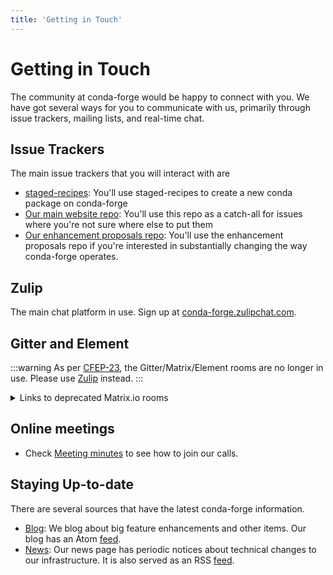 ```yaml
---
title: 'Getting in Touch'
---
```


# Getting in Touch

The community at conda-forge would be happy to connect with you. We have got several ways for you to communicate with us, primarily through issue trackers, mailing lists, and real-time chat.

## Issue Trackers

The main issue trackers that you will interact with are

- [staged-recipes](https://github.com/conda-forge/staged-recipes/issues): You'll use staged-recipes to create a new conda package on conda-forge
- [Our main website repo](https://github.com/conda-forge/conda-forge.github.io/issues): You'll use this repo as a catch-all for issues where you're not sure where else to put them
- [Our enhancement proposals repo](https://github.com/conda-forge/cfep/issues): You'll use the enhancement proposals repo if you're interested in substantially changing the way conda-forge operates.

## Zulip

The main chat platform in use. Sign up at [conda-forge.zulipchat.com](https://conda-forge.zulipchat.com/).

## Gitter and Element

:::warning
As per [CFEP-23](https://github.com/conda-forge/cfep/blob/main/cfep-23.md), the Gitter/Matrix/Element rooms are no longer in use. Please use [Zulip](#zulip) instead.
:::

<details>

<summary>Links to deprecated Matrix.io rooms</summary>

The main chat rooms that you'll interact with are

- [gitter: general](https://gitter.im/conda-forge/conda-forge.github.io): Our general chat room for all things conda-forge. Pretty much any question can be asked here and others in the community may be able to help.
  Move stuff to an issue tracker if your question isn't getting resolved.
- [gitter: core/private](https://gitter.im/conda-forge/core): Private chat for the @conda-forge/core team to discuss continued operations and improvements to conda-forge.
- [gitter: power pc](https://gitter.im/conda-forge-ppc64le/Lobby): Public chat room for all things related to building for power pc (IBM) systems.
- [gitter: bot subteam](https://gitter.im/conda-forge/regro-cf-autotick-bot): Public chat room for all things related to the conda-forge automation infrastructure.
  Our automation infrastructure is colloquially referred to as "the bot".
- [gitter: compilers](https://gitter.im/conda-forge/conda-forge-compilers): Public chat room focused on the conda-forge compiler stack.
- [element: conda-forge-space](https://app.element.io/#/room/#conda-forge-space:matrix.org): An element space listing all conda-forge rooms.
- [element: interns](https://app.element.io/#/room/#conda-forge_conda-forge-interns:gitter.im): Public chat room for conda-forge interns to discuss projects and seek guidance from the community.
- [element: general](https://app.element.io/#/room/#conda-forge:matrix.org): Public chat room for the conda-forge community to discuss anything related to conda-forge.

Note: All Gitter room links forward to Element

</details>

## Online meetings

- Check [Meeting minutes](./minutes.mdx) to see how to join our calls.

## Staying Up-to-date

There are several sources that have the latest conda-forge information.

- [Blog](/blog): We blog about big feature enhancements and other items. Our blog has an Atom [feed](pathname:///blog/atom.xml).
- [News](/news): Our news page has periodic notices about technical changes to our infrastructure. It is also served as an RSS [feed](pathname:///news/rss.xml).
